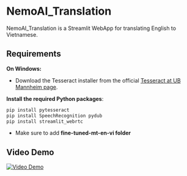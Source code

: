 # NemoAI_Translation

NemoAI_Translation is a Streamlit WebApp for translating English to Vietnamese.

## Requirements

**On Windows:**
- Download the Tesseract installer from the official [Tesseract at UB Mannheim page](https://github.com/UB-Mannheim/tesseract/wiki).

**Install the required Python packages**:
```sh
pip install pytesseract
pip install SpeechRecognition pydub
pip install streamlit_webrtc 
```
- Make sure to add **fine-tuned-mt-en-vi folder**
  
## Video Demo

[![Video Demo](https://img.youtube.com/vi/Pej-71lwS-s/0.jpg)](https://youtu.be/Pej-71lwS-s)

